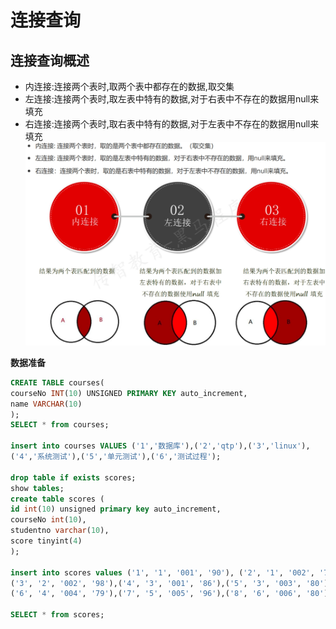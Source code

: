 # 连接查询
## 连接查询概述
* 内连接:连接两个表时,取两个表中都存在的数据,取交集
* 左连接:连接两个表时,取左表中特有的数据,对于右表中不存在的数据用null来填充
* 右连接:连接两个表时,取右表中特有的数据,对于左表中不存在的数据用null来填充
![img.png](img.png)

**数据准备**
```sql
CREATE TABLE courses(
courseNo INT(10) UNSIGNED PRIMARY KEY auto_increment,
name VARCHAR(10)
);
SELECT * from courses;

insert into courses VALUES ('1','数据库'),('2','qtp'),('3','linux'),
('4','系统测试'),('5','单元测试'),('6','测试过程');

drop table if exists scores;
show tables;
create table scores (
id int(10) unsigned primary key auto_increment,
courseNo int(10),
studentno varchar(10),
score tinyint(4)
);

insert into scores values ('1', '1', '001', '90'), ('2', '1', '002', '75'),
('3', '2', '002', '98'),('4', '3', '001', '86'),('5', '3', '003', '80'),
('6', '4', '004', '79'),('7', '5', '005', '96'),('8', '6', '006', '80');

SELECT * from scores;
```